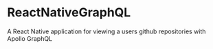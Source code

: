 # ReactNativeGraphQL
A React Native application for viewing a users github repositories with Apollo GraphQL
